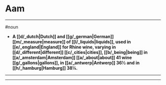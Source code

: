 # Aam
---
#noun
- **A [[d/_dutch|Dutch]] and [[g/_german|German]] [[m/_measure|measure]] of [[l/_liquids|liquids]], used in [[e/_england|England]] for Rhine wine, varying in [[d/_different|different]] [[c/_cities|cities]], [[b/_being|being]] in [[a/_amsterdam|Amsterdam]] [[a/_about|about]] 41 wine [[g/_gallons|gallons]], in [[a/_antwerp|Antwerp]] 36½ and in [[h/_hamburg|Hamburg]] 38¼.**
---
---
